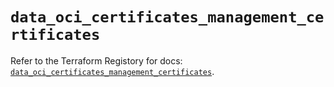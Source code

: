 # `data_oci_certificates_management_certificates`

Refer to the Terraform Registory for docs: [`data_oci_certificates_management_certificates`](https://registry.terraform.io/providers/oracle/oci/6.18.0/docs/data-sources/certificates_management_certificates).
